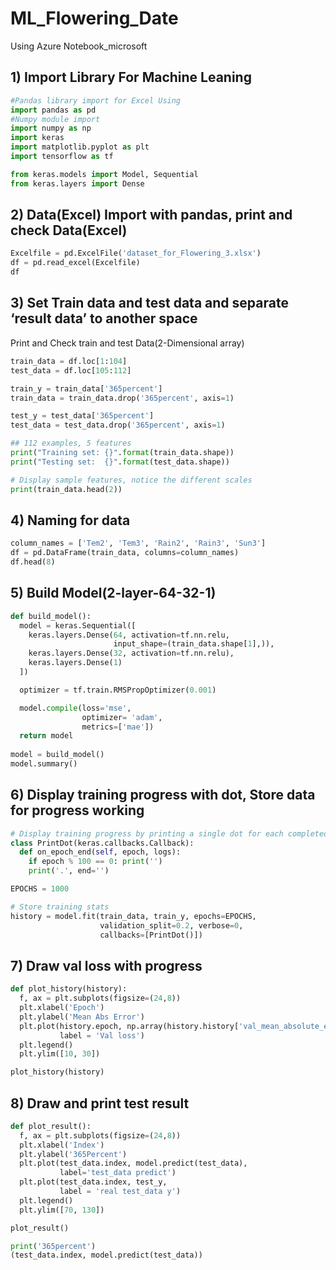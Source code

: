 # ML_Flowering_Date
Using Azure Notebook_microsoft


## 1)	Import Library For Machine Leaning
```py
#Pandas library import for Excel Using
import pandas as pd 
#Numpy module import
import numpy as np 
import keras 
import matplotlib.pyplot as plt
import tensorflow as tf

from keras.models import Model, Sequential
from keras.layers import Dense
```

## 2)	Data(Excel) Import with pandas, print and check Data(Excel) 
```py
Excelfile = pd.ExcelFile('dataset_for_Flowering_3.xlsx')
df = pd.read_excel(Excelfile)
df
```

## 3)	Set Train data and test data and separate ‘result data’ to another space
Print and Check train and test Data(2-Dimensional array)
```py
train_data = df.loc[1:104]
test_data = df.loc[105:112]

train_y = train_data['365percent']
train_data = train_data.drop('365percent', axis=1)

test_y = test_data['365percent']
test_data = test_data.drop('365percent', axis=1)

## 112 examples, 5 features
print("Training set: {}".format(train_data.shape))  
print("Testing set:  {}".format(test_data.shape))   

# Display sample features, notice the different scales
print(train_data.head(2)) 
```
## 4)	Naming for data
```py
column_names = ['Tem2', 'Tem3', 'Rain2', 'Rain3', 'Sun3']
df = pd.DataFrame(train_data, columns=column_names)
df.head(8)
```
## 5)	Build Model(2-layer-64-32-1)
```py
def build_model():
  model = keras.Sequential([
    keras.layers.Dense(64, activation=tf.nn.relu,
                       input_shape=(train_data.shape[1],)),
    keras.layers.Dense(32, activation=tf.nn.relu),
    keras.layers.Dense(1)
  ])

  optimizer = tf.train.RMSPropOptimizer(0.001)

  model.compile(loss='mse',
                optimizer= 'adam',
                metrics=['mae'])
  return model
  
model = build_model()
model.summary()
```
## 6)	Display training progress with dot, Store data for progress working
```py
# Display training progress by printing a single dot for each completed epoch
class PrintDot(keras.callbacks.Callback):
  def on_epoch_end(self, epoch, logs):
    if epoch % 100 == 0: print('')
    print('.', end='')

EPOCHS = 1000

# Store training stats
history = model.fit(train_data, train_y, epochs=EPOCHS,
                    validation_split=0.2, verbose=0,
                    callbacks=[PrintDot()])
```
## 7)	Draw val loss with progress
```py
def plot_history(history):
  f, ax = plt.subplots(figsize=(24,8))
  plt.xlabel('Epoch')
  plt.ylabel('Mean Abs Error')
  plt.plot(history.epoch, np.array(history.history['val_mean_absolute_error']),
           label = 'Val loss')
  plt.legend()
  plt.ylim([10, 30])

plot_history(history)
```
## 8)	Draw and print test result
```py
def plot_result():
  f, ax = plt.subplots(figsize=(24,8))
  plt.xlabel('Index')
  plt.ylabel('365Percent')
  plt.plot(test_data.index, model.predict(test_data),
           label='test_data predict')
  plt.plot(test_data.index, test_y,
           label = 'real test_data y')
  plt.legend()
  plt.ylim([70, 130])

plot_result()

print('365percent')
(test_data.index, model.predict(test_data))
```
